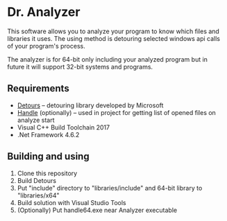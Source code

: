 # Dr. Analyzer
This software allows you to analyze your program to know which files and libraries it uses. The using method is detouring selected windows api calls of your program's process.

The analyzer is for 64-bit only including your analyzed program but in future it will support 32-bit systems and programs.

## Requirements

  + [Detours](https://github.com/microsoft/detours) – detouring library developed by Microsoft
  + [Handle](https://docs.microsoft.com/en-us/sysinternals/downloads/handle) (optionally) – used in project for getting list of opened files on analyze start
  + Visual C++ Build Toolchain 2017
  + .Net Framework 4.6.2

## Building and using

1) Clone this repository
2) Build Detours
3) Put "include" directory to "libraries/include" and 64-bit library to "libraries/x64"
4) Build solution with Visual Studio Tools
5) (Optionally) Put handle64.exe near Analyzer executable
